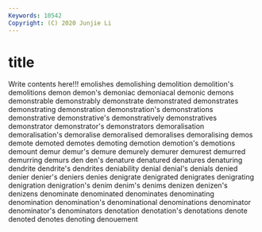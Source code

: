 ```yaml
---
Keywords: 10542
Copyright: (C) 2020 Junjie Li
---
```


# title

Write contents here!!!
emolishes 
demolishing 
demolition 
demolition's
demolitions 
demon 
demon's 
demoniac 
demoniacal 
demonic 
demons 
demonstrable 
demonstrably 
demonstrate
demonstrated 
demonstrates 
demonstrating 
demonstration 
demonstration's 
demonstrations 
demonstrative 
demonstrative's 
demonstratively 
demonstratives
demonstrator 
demonstrator's 
demonstrators 
demoralisation 
demoralisation's 
demoralise 
demoralised 
demoralises 
demoralising 
demos
demote 
demoted 
demotes 
demoting 
demotion 
demotion's 
demotions 
demount 
demur 
demur's
demure 
demurely 
demurer 
demurest 
demurred 
demurring 
demurs 
den 
den's 
denature
denatured 
denatures 
denaturing 
dendrite 
dendrite's 
dendrites 
deniability 
denial 
denial's 
denials
denied 
denier 
denier's 
deniers 
denies 
denigrate 
denigrated 
denigrates 
denigrating 
denigration
denigration's 
denim 
denim's 
denims 
denizen 
denizen's 
denizens 
denominate 
denominated 
denominates
denominating 
denomination 
denomination's 
denominational 
denominations 
denominator 
denominator's 
denominators 
denotation 
denotation's
denotations 
denote 
denoted 
denotes 
denoting 
denouement 
